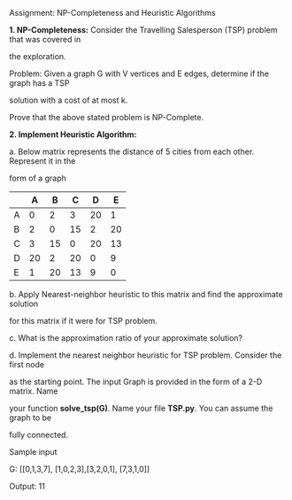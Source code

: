 ﻿<a name="br1"></a> 

Assignment: NP-Completeness and Heuristic Algorithms


**1. NP-Completeness:** Consider the Travelling Salesperson (TSP) problem that was covered in

the exploration.

Problem: Given a graph G with V vertices and E edges, determine if the graph has a TSP

solution with a cost of at most k.

Prove that the above stated problem is NP-Complete.

**2. Implement Heuristic Algorithm:**

a. Below matrix represents the distance of 5 cities from each other. Represent it in the

form of a graph

|   | A  | B  | C  | D  | E  |
|---|----|----|----|----|----|
| A | 0  | 2  | 3  | 20 | 1  |
| B | 2  | 0  | 15 | 2  | 20 |
| C | 3  | 15 | 0  | 20 | 13 |
| D | 20 | 2  | 20 | 0  | 9  |
| E | 1  | 20 | 13 | 9  | 0  |

b. Apply Nearest-neighbor heuristic to this matrix and find the approximate solution

for this matrix if it were for TSP problem.

c. What is the approximation ratio of your approximate solution?

d. Implement the nearest neighbor heuristic for TSP problem. Consider the first node

as the starting point. The input Graph is provided in the form of a 2-D matrix. Name

your function **solve\_tsp(G)**. Name your file **TSP.py**. You can assume the graph to be

fully connected.

Sample input

G: [[0,1,3,7], [1,0,2,3],[3,2,0,1], [7,3,1,0]]

Output: 11


